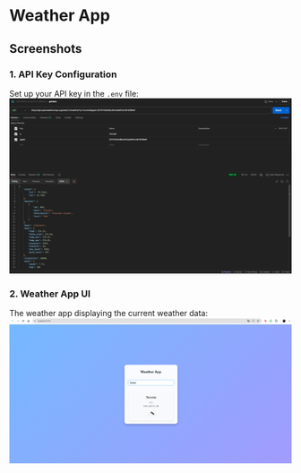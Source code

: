 # Weather App 

## **Screenshots**

### 1. **API Key Configuration**
Set up your API key in the `.env` file:
![API Key Setup](screenshots/api.png)

### 2. **Weather App UI**
The weather app displaying the current weather data:
![Weather App UI](screenshots/weather_app.png)
